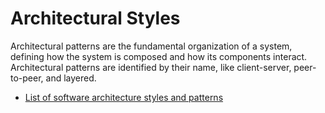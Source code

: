 # Architectural Styles

Architectural patterns are the fundamental organization of a system, defining how the system is composed and how its components interact. Architectural patterns are identified by their name, like client-server, peer-to-peer, and layered.

- [List of software architecture styles and patterns](https://en.wikipedia.org/wiki/List_of_software_architecture_styles_and_patterns)
